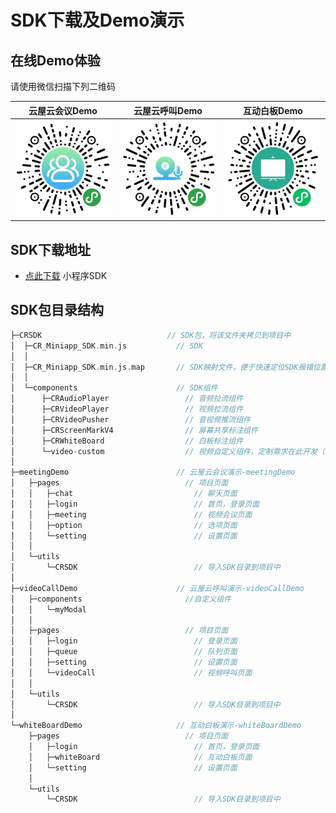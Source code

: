 # SDK下载及Demo演示

## 在线Demo体验

请使用微信扫描下列二维码  

|云屋云会议Demo  |云屋云呼叫Demo |互动白板Demo|
|----- |----- |----- |
|![云屋云会议Demo](./images/download/meetDemoCode.jpg)|![云屋云呼叫Demo](./images/download/videoCallDemoCode.jpg)  |![互动白板Demo](./images/download/whiteBoardDemoCode.jpg)|

## SDK下载地址

* [点此下载](https://sdk.cloudroom.com/pages/download#sdk) 小程序SDK  

##  SDK包目录结构

```c
├─CRSDK                            // SDK包，将该文件夹拷贝到项目中
│  ├─CR_Miniapp_SDK.min.js           // SDK
│  │
│  ├─CR_Miniapp_SDK.min.js.map       // SDK映射文件，便于快速定位SDK报错位置。非必要
│  │
│  └─components                      // SDK组件
│      ├─CRAudioPlayer                 // 音频拉流组件
│      ├─CRVideoPlayer                 // 视频拉流组件
│      ├─CRVideoPusher                 // 音视频推流组件
│      ├─CRScreenMarkV4                // 屏幕共享标注组件
│      ├─CRWhiteBoard                  // 白板标注组件
│      └─video-custom                  // 视频自定义组件，定制需求在此开发（不需要更新）
│
├─meetingDemo                        // 云屋云会议演示-meetingDemo
│   ├─pages                            // 项目页面
│   │   ├─chat                           // 聊天页面
│   │   ├─login                          // 首页，登录页面
│   │   ├─meeting                        // 视频会议页面
│   │   ├─option                         // 选项页面
│   │   └─setting                        // 设置页面
│   │
│   └─utils
│       └─CRSDK                          // 导入SDK目录到项目中
│
├─videoCallDemo                      // 云屋云呼叫演示-videoCallDemo
│   ├─components                       //自定义组件
│   │   └─myModal
│   │
│   ├─pages                            // 项目页面
│   │   ├─login                          // 登录页面
│   │   ├─queue                          // 队列页面
│   │   ├─setting                        // 设置页面
│   │   └─videoCall                      // 视频呼叫页面
│   │
│   └─utils
│       └─CRSDK                          // 导入SDK目录到项目中
│
└─whiteBoardDemo                     // 互动白板演示-whiteBoardDemo
    ├─pages                            // 项目页面
    │   ├─login                          // 首页，登录页面
    │   ├─whiteBoard                     // 互动白板页面
    │   └─setting                        // 设置页面
    │
    └─utils
        └─CRSDK                          // 导入SDK目录到项目中
```
